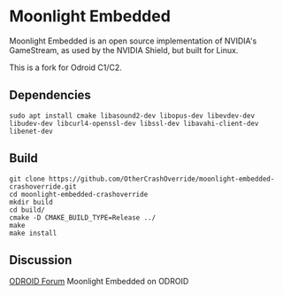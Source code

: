 # Moonlight Embedded

Moonlight Embedded is an open source implementation of NVIDIA's GameStream, as used by the NVIDIA Shield, but built for Linux.

This is a fork for Odroid C1/C2.

## Dependencies
`sudo apt install cmake libasound2-dev libopus-dev libevdev-dev libudev-dev libcurl4-openssl-dev libssl-dev libavahi-client-dev libenet-dev`

## Build
```
git clone https://github.com/OtherCrashOverride/moonlight-embedded-crashoverride.git
cd moonlight-embedded-crashoverride
mkdir build
cd build/
cmake -D CMAKE_BUILD_TYPE=Release ../
make
make install
```

## Discussion
[ODROID Forum](http://forum.odroid.com/viewtopic.php?f=91&t=15456) Moonlight Embedded on ODROID  


